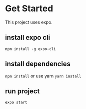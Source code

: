 # Get Started
This project uses expo.

## install expo cli
`npm install -g expo-cli`

## install dependencies
`npm install` or use yarn `yarn install`

## run project
`expo start`